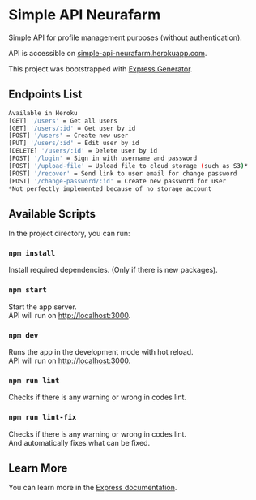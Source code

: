 # Simple API Neurafarm

Simple API for profile management purposes (without authentication).<br />

API is accessible on [simple-api-neurafarm.herokuapp.com](https://simple-api-neurafarm.herokuapp.com).<br />

This project was bootstrapped with [Express Generator](https://expressjs.com/en/starter/generator.html).

## Endpoints List

``` bash
Available in Heroku
[GET] '/users' = Get all users
[GET] '/users/:id' = Get user by id
[POST] '/users' = Create new user
[PUT] '/users/:id' = Edit user by id
[DELETE] '/users/:id' = Delete user by id
[POST] '/login' = Sign in with username and password
[POST] '/upload-file' = Upload file to cloud storage (such as S3)*
[POST] '/recover' = Send link to user email for change password
[POST] '/change-password/:id' = Create new password for user
*Not perfectly implemented because of no storage account
```

## Available Scripts

In the project directory, you can run:

### `npm install`

Install required dependencies. (Only if there is new packages).

### `npm start`

Start the app server.<br />
API will run on [http://localhost:3000](http://localhost:3000).

### `npm dev`

Runs the app in the development mode with hot reload.<br />
API will run on [http://localhost:3000](http://localhost:3000).

### `npm run lint`

Checks if there is any warning or wrong in codes lint.

### `npm run lint-fix`

Checks if there is any warning or wrong in codes lint.<br />
And automatically fixes what can be fixed.

## Learn More

You can learn more in the [Express documentation](https://expressjs.com/).